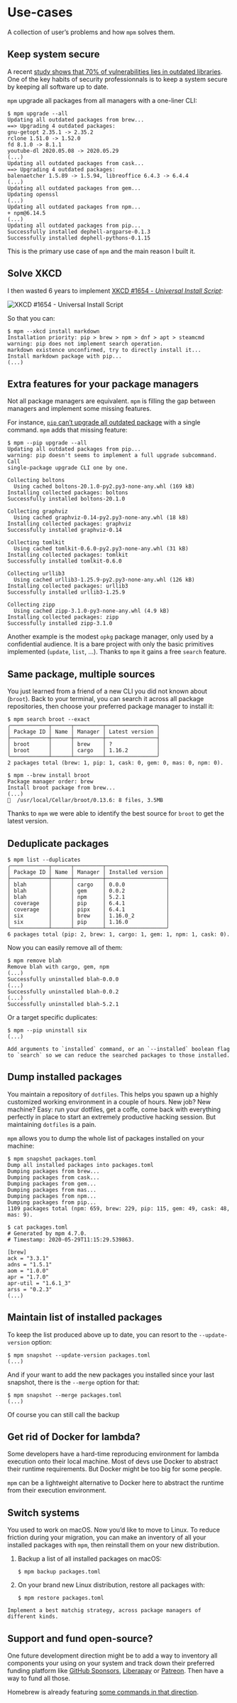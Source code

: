 # Use-cases

A collection of user’s problems and how `mpm` solves them.

## Keep system secure

A recent
[study shows that 70% of vulnerabilities lies in outdated libraries](https://developers.slashdot.org/story/20/05/23/2330244/open-source-security-report-finds-library-induced-flaws-in-70-of-applications).
One of the key habits of security professionnals is to keep a system secure
by keeping all software up to date.

`mpm` upgrade all packages from all managers with a one-liner CLI:

```shell-session
$ mpm upgrade --all
Updating all outdated packages from brew...
==> Upgrading 4 outdated packages:
gnu-getopt 2.35.1 -> 2.35.2
rclone 1.51.0 -> 1.52.0
fd 8.1.0 -> 8.1.1
youtube-dl 2020.05.08 -> 2020.05.29
(...)
Updating all outdated packages from cask...
==> Upgrading 4 outdated packages:
balenaetcher 1.5.89 -> 1.5.94, libreoffice 6.4.3 -> 6.4.4
(...)
Updating all outdated packages from gem...
Updating openssl
(...)
Updating all outdated packages from npm...
+ npm@6.14.5
(...)
Updating all outdated packages from pip...
Successfully installed dephell-argparse-0.1.3
Successfully installed dephell-pythons-0.1.15
```

This is the primary use case of `mpm` and the main reason I built it.

## Solve XKCD

I then wasted 6 years to implement [XKCD #1654 - *Universal Install Script*](https://xkcd.com/1654/):

![XKCD #1654 - Universal Install Script](http://imgs.xkcd.com/comics/universal_install_script.png)

So that you can:

```shell-session
$ mpm --xkcd install markdown
Installation priority: pip > brew > npm > dnf > apt > steamcmd
warning: pip does not implement search operation.
markdown existence unconfirmed, try to directly install it...
Install markdown package with pip...
(...)
```

## Extra features for your package managers

Not all package managers are equivalent. `mpm` is filling the
gap between managers and implement some missing features.

For instance,
[`pip` can’t upgrade all outdated package](https://github.com/pypa/pip/issues/4551)
with a single command. `mpm` adds that missing feature:

```shell-session
$ mpm --pip upgrade --all
Updating all outdated packages from pip...
warning: pip doesn't seems to implement a full upgrade subcommand. Call
single-package upgrade CLI one by one.

Collecting boltons
  Using cached boltons-20.1.0-py2.py3-none-any.whl (169 kB)
Installing collected packages: boltons
Successfully installed boltons-20.1.0

Collecting graphviz
  Using cached graphviz-0.14-py2.py3-none-any.whl (18 kB)
Installing collected packages: graphviz
Successfully installed graphviz-0.14

Collecting tomlkit
  Using cached tomlkit-0.6.0-py2.py3-none-any.whl (31 kB)
Installing collected packages: tomlkit
Successfully installed tomlkit-0.6.0

Collecting urllib3
  Using cached urllib3-1.25.9-py2.py3-none-any.whl (126 kB)
Installing collected packages: urllib3
Successfully installed urllib3-1.25.9

Collecting zipp
  Using cached zipp-3.1.0-py3-none-any.whl (4.9 kB)
Installing collected packages: zipp
Successfully installed zipp-3.1.0
```

Another example is the modest `opkg` package manager, only used by a
confidential audience. It is a bare project with only the basic primitives
implemented (`update`, `list`, …). Thanks to `mpm` it gains a free `search`
feature.

## Same package, multiple sources

You just learned from a friend of a new CLI you did not known about (`broot`).
Back to your terminal, you can search it across all package
repositories, then choose your preferred package manager to install it:

```shell-session
$ mpm search broot --exact
╭────────────┬──────┬─────────┬────────────────╮
│ Package ID │ Name │ Manager │ Latest version │
├────────────┼──────┼─────────┼────────────────┤
│ broot      │      │ brew    │ ?              │
│ broot      │      │ cargo   │ 1.16.2         │
╰────────────┴──────┴─────────┴────────────────╯
2 packages total (brew: 1, pip: 1, cask: 0, gem: 0, mas: 0, npm: 0).
```

```shell-session
$ mpm --brew install broot
Package manager order: brew
Install broot package from brew...
(...)
🍺  /usr/local/Cellar/broot/0.13.6: 8 files, 3.5MB
```

Thanks to `mpm` we were able to identify the best source for
`broot` to get the latest version.

## Deduplicate packages

```shell-session
$ mpm list --duplicates
╭────────────┬──────┬─────────┬───────────────────╮
│ Package ID │ Name │ Manager │ Installed version │
├────────────┼──────┼─────────┼───────────────────┤
│ blah       │      │ cargo   │ 0.0.0             │
│ blah       │      │ gem     │ 0.0.2             │
│ blah       │      │ npm     │ 5.2.1             │
│ coverage   │      │ pip     │ 6.4.1             │
│ coverage   │      │ pipx    │ 6.4.1             │
│ six        │      │ brew    │ 1.16.0_2          │
│ six        │      │ pip     │ 1.16.0            │
╰────────────┴──────┴─────────┴───────────────────╯
6 packages total (pip: 2, brew: 1, cargo: 1, gem: 1, npm: 1, cask: 0).
```

Now you can easily remove all of them:

```shell-session
$ mpm remove blah
Remove blah with cargo, gem, npm
(...)
Successfully uninstalled blah-0.0.0
(...)
Successfully uninstalled blah-0.0.2
(...)
Successfully uninstalled blah-5.2.1
```

Or a target specific duplicates:

```shell-session
$ mpm --pip uninstall six
(...)
```

```{todo}
Add arguments to `installed` command, or an `--installed` boolean flag to `search` so we can reduce the searched packages to those installed.
```

## Dump installed packages

You maintain a repository of `dotfiles`. This helps you spawn up a highly
customized working environment in a couple of hours. New job? New machine?
Easy: run your dotfiles, get a coffe, come back with everything perfectly in
place to start an extremely productive hacking session. But maintaining
`dotfiles` is a pain.

`mpm` allows you to dump the whole list of packages installed on your machine:

```shell-session
$ mpm snapshot packages.toml
Dump all installed packages into packages.toml
Dumping packages from brew...
Dumping packages from cask...
Dumping packages from gem...
Dumping packages from mas...
Dumping packages from npm...
Dumping packages from pip...
1109 packages total (npm: 659, brew: 229, pip: 115, gem: 49, cask: 48, mas: 9).
```

```shell-session
$ cat packages.toml
# Generated by mpm 4.7.0.
# Timestamp: 2020-05-29T11:15:29.539863.

[brew]
ack = "3.3.1"
adns = "1.5.1"
aom = "1.0.0"
apr = "1.7.0"
apr-util = "1.6.1_3"
arss = "0.2.3"
(...)
```

## Maintain list of installed packages

To keep the list produced above up to date, you can resort to the `--update-version` option:

```shell-session
$ mpm snapshot --update-version packages.toml
(...)
```

And if your want to add the new packages you installed since your last snapshot, there is the `--merge` option for that:

```shell-session
$ mpm snapshot --merge packages.toml
(...)
```

Of course you can still call the backup

## Get rid of Docker for lambda?

Some developers have a hard-time reproducing environment for lambda execution
onto their local machine. Most of devs use Docker to abstract their runtime
requirements. But Docker might be too big for some people.

`mpm` can be a lightweight alternative to Docker here to abstract the runtime
from their execution environment.

## Switch systems

You used to work on macOS. Now you’d like to move to Linux. To reduce friction
during your migration, you can make an inventory of all your installed packages with `mpm`,
then reinstall them on your new distribution.

1. Backup a list of all installed packages on macOS:

   ```shell-session
   $ mpm backup packages.toml
   ```

1. On your brand new Linux distribution, restore all packages with:

   ```shell-session
   $ mpm restore packages.toml
   ```

```{todo}
Implement a best matchig strategy, across package managers of different kinds.
```

## Support and fund open-source?

One future development direction might be to add a way to inventory all
components your using on your system and track down their preferred funding
platform like [GitHub Sponsors](https://github.com/sponsors),
[Liberapay](https://liberapay.com) or [Patreon](https://patreon.com). Then have
a way to fund all those.

Homebrew is already featuring
[some commands in that direction](https://github.com/Homebrew/brew/pull/7900).
